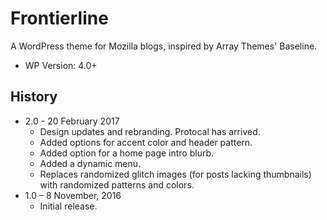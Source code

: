 Frontierline
============

A WordPress theme for Mozilla blogs, inspired by Array Themes' Baseline.

* WP Version: 4.0+

History
-------

* 2.0 - 20 February 2017
    - Design updates and rebranding. Protocal has arrived.
    - Added options for accent color and header pattern.
    - Added option for a home page intro blurb.
    - Added a dynamic menu.
    - Replaces randomized glitch images (for posts lacking thumbnails)
      with randomized patterns and colors.
* 1.0 – 8 November, 2016
    - Initial release.
